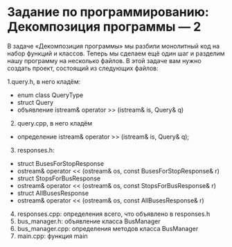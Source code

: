 # Задание по программированию: Декомпозиция программы — 2
В задаче «Декомпозиция программы» мы разбили монолитный код на набор функций и классов. Теперь мы сделаем ещё один шаг и разделим нашу программу на несколько файлов. В этой задаче вам нужно создать проект, состоящий из следующих файлов:

1.query.h, в него кладём:
* enum class QueryType
* struct Query
* объявление istream& operator >> (istream& is, Query& q)
2. query.cpp, в него кладём
* определение istream& operator >> (istream& is, Query& q);
3. responses.h:
* struct BusesForStopResponse
* ostream& operator << (ostream& os, const BusesForStopResponse& r)
* struct StopsForBusResponse
* ostream& operator << (ostream& os, const StopsForBusResponse& r)
* struct AllBusesResponse
* ostream& operator << (ostream& os, const AllBusesResponse& r)
4. responses.cpp: определения всего, что объявлено в responses.h
5. bus_manager.h: объявление класса BusManager
6. bus_manager.cpp: определения методов класса BusManager
7. main.cpp: функция main
